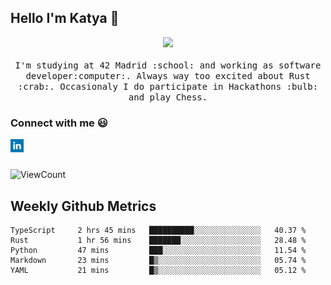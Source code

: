 
## Hello I'm Katya :wave:

<p align="center">
  <img src="https://raw.githubusercontent.com/coderjojo/coderjojo/master/img/github.gif" width=100>
  <br><br>
  <samp>
    I'm studying at 42 Madrid :school: </a> and working as software developer:computer:. Always way too excited about Rust :crab:. Occasionaly I do participate in Hackathons :bulb: and play Chess.
  </samp>
</p>

### Connect with me :smiley:
<a href="https://www.linkedin.com/in/ekaterina-prusakova-b209b494/">
  <img align="left" alt="Katya Prusakova" width="21px" src="https://raw.githubusercontent.com/edent/SuperTinyIcons/099dc12b59179d07d534069bc8551718f786d91a/images/svg/linkedin.svg" />
</a>
<br/><br/>


<!--  ![visitors](https://visitor-badge.glitch.me/badge?page_id=KatyaPrusakova/KatyaPrusakova) -->

![ViewCount](https://views.whatilearened.today/views/github/KatyaPrusakova/views.svg)

## Weekly Github Metrics

<!--START_SECTION:waka-->

```text
TypeScript     2 hrs 45 mins   ██████████░░░░░░░░░░░░░░░   40.37 %
Rust           1 hr 56 mins    ███████░░░░░░░░░░░░░░░░░░   28.48 %
Python         47 mins         ███░░░░░░░░░░░░░░░░░░░░░░   11.54 %
Markdown       23 mins         █▒░░░░░░░░░░░░░░░░░░░░░░░   05.74 %
YAML           21 mins         █▒░░░░░░░░░░░░░░░░░░░░░░░   05.12 %
```

<!--END_SECTION:waka-->
